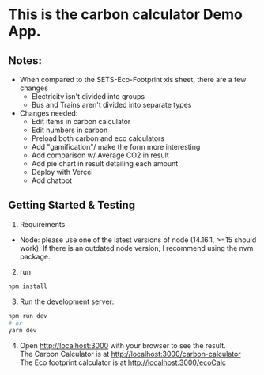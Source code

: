 # This is the carbon calculator Demo App.

## Notes:
- When compared to the SETS-Eco-Footprint xls sheet, there are a few changes
  - Electricity isn't divided into groups
  - Bus and Trains aren't divided into separate types
- Changes needed:
  - Edit items in carbon calculator
  - Edit numbers in carbon 
  - Preload both carbon and eco calculators
  - Add "gamification"/ make the form more interesting
  - Add comparison w/ Average CO2 in result
  - Add pie chart in result detailing each amount
  - Deploy with Vercel
  - Add chatbot
## Getting Started & Testing
1. Requirements
- Node: please use one of the latest versions of node (14.16.1, >=15 should work). If there is an outdated node version, I recommend using the nvm package.
2. run 
```bash
npm install
```
3. Run the development server:
```bash
npm run dev
# or
yarn dev
```

4. Open [http://localhost:3000](http://localhost:3000) with your browser to see the result.  
The Carbon Calculator is at [http://localhost:3000/carbon-calculator](http://localhost:3000/carbon-calculator)  
The Eco footprint calculator is at [http://localhost:3000/ecoCalc](http://localhost:3000/eco-calculator)
